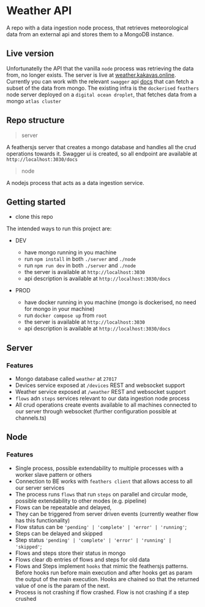 # Weather API

A repo with a data ingestion node process, that retrieves meteorological data from an external api and stores them to a MongoDB instance.

## Live version

Unfortunatelly the API that the vanilla `node` process was retrieving the data from, no longer exists.
The server is live at [weather.kakavas.online]('https://weather.kakavas.online').
Currently you can work with the relevant `swagger` api [docs]('https://weather.kakavas.online/docs') that can fetch a subset of the data from mongo.
The existing infra is the `dockerised` `feathers` node server deployed on a `digital ocean droplet`, that fetches data from a mongo `atlas cluster`

## Repo structure
> server

A feathersjs server that creates a mongo database and handles all the crud operations towards it.
Swagger ui is created, so all endpoint are available at `http://localhost:3030/docs`

> node

A nodejs process that acts as a data ingestion service.


## Getting started
- clone this repo

The intended ways to run this project are:
- DEV
  - have mongo running in you machine
  - run `npm install` in both `./server` and `./node`
  - run `npm run dev` in both `./server` and `./node`
  - the server is available at `http://localhost:3030`
  - api description is available at `http://localhost:3030/docs`

- PROD
  - have docker running in you machine (mongo is dockerised, no need for mongo in your machine)
  - run `docker compose up` from `root`
  - the server is available at `http://localhost:3030`
  - api description is available at `http://localhost:3030/docs`

## Server

### Features
  - Mongo database called `weather` at `27017`
  - Devices service exposed at `/devices` REST and websocket support
  - Weather service exposed at `/weather` REST and websocket support
  - `flows` adn `steps` services relevant to our data ingestion node process
  - All crud operations create events available to all machines connected to our server through websocket (further configuration possible at channels.ts)

## Node

### Features
  - Single process, possible extendability to multiple processes with a worker slave pattern or others
  - Connection to BE works with `feathers client` that allows access to all our server services
  - The process runs `flows` that run `steps` on parallel and circular mode, possible extendability to other modes (e.g. pipeline)
  - Flows can be repeatable and delayed,
  - They can be triggered from server driven events (currently weather flow has this functionality)
  - Flow status can be `'pending' | 'complete' | 'error' | 'running'`;
  - Steps can be delayed and skipped
  - Step status `'pending' | 'complete' | 'error' | 'running' | 'skipped'`;
  - Flows and steps store their status in mongo
  - Flows clear db entries of flows and steps for old data
  - Flows and Steps implement `hooks` that mimic the feathersjs patterns. Before hooks run before main execution and after hooks get as param the output of the main execution. Hooks are chained so that the returned value of one is the param of the next.
  - Process is not crashing if flow crashed. Flow is not crashing if a step crushed
